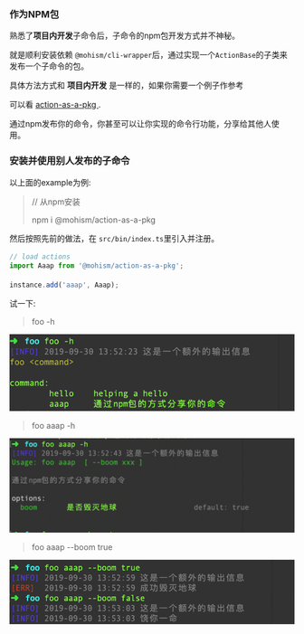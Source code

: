 ### 作为NPM包

熟悉了**项目内开发**子命令后，子命令的npm包开发方式并不神秘。

就是顺利安装依赖 `@mohism/cli-wrapper`后，通过实现一个`ActionBase`的子类来发布一个子命令的包。

具体方法方式和 **项目内开发** 是一样的，如果你需要一个例子作参考

可以看 [ action-as-a-pkg ](https://github.com/mohism-framework/action-as-a-pkg). 

通过npm发布你的命令，你甚至可以让你实现的命令行功能，分享给其他人使用。


### 安装并使用别人发布的子命令

以上面的example为例: 

> // 从npm安装
> 
> npm i @mohism/action-as-a-pkg

然后按照先前的做法，在 `src/bin/index.ts`里引入并注册。

```javascript
// load actions
import Aaap from '@mohism/action-as-a-pkg';

instance.add('aaap', Aaap);
```

试一下:

> foo -h 

![](./assets/4.png)

> foo aaap -h

![](./assets/5.png)

> foo aaap --boom true

![](./assets/6.png)